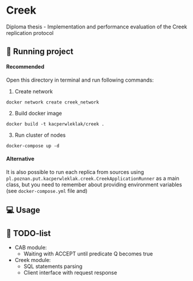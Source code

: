 # Creek

Diploma thesis - Implementation and performance evaluation of the Creek replication protocol

## 🏃 Running project

#### Recommended
Open this directory in terminal and run following commands:

1. Create network
```shell
docker network create creek_network
```

2. Build docker image
```shell
docker build -t kacperwleklak/creek .
```

3. Run cluster of nodes
```shell
docker-compose up -d
```

#### Alternative
It is also possible to run each replica from sources using
`pl.poznan.put.kacperwleklak.creek.CreekApplicationRunner` as a main class, but you need to remember
about providing environment variables (see `docker-compose.yml` file and)

## 💻 Usage

## 📝 TODO-list
* CAB module:
  * Waiting with ACCEPT until predicate Q becomes true
* Creek module:
  * SQL statements parsing
  * Client interface with request response